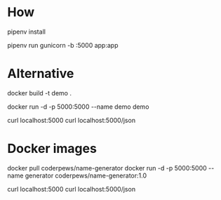 # How
pipenv install


pipenv run gunicorn -b :5000 app:app


# Alternative
docker build -t demo .

docker run -d -p 5000:5000 --name demo demo

curl localhost:5000 
curl localhost:5000/json

# Docker images
docker pull coderpews/name-generator
docker run -d -p 5000:5000 --name generator coderpews/name-generator:1.0

curl localhost:5000 
curl localhost:5000/json